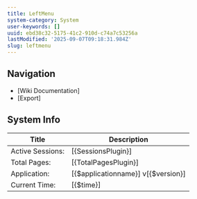 ```yaml
---
title: LeftMenu
system-category: System
user-keywords: []
uuid: ebd38c32-5175-41c2-910d-c74a7c53256a
lastModified: '2025-09-07T09:18:31.984Z'
slug: leftmenu
---
```


## Navigation

* [Wiki Documentation]
* [Export]

## System Info

| Title| Description |
| ---- | ----|
| Active Sessions: | [{SessionsPlugin}] |
| Total Pages: | [{TotalPagesPlugin}] |
| Application: | [{$applicationname}] v[{$version}] |
| Current Time: | [{$time}] |
